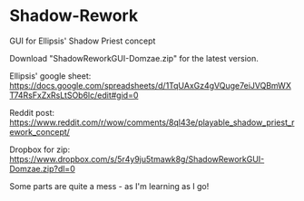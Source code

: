 # Shadow-Rework
GUI for Ellipsis' Shadow Priest concept

Download "ShadowReworkGUI-Domzae.zip" for the latest version.

Ellipsis' google sheet: https://docs.google.com/spreadsheets/d/1TqUAxGz4gVQuge7eiJVQBmWXT74RsFxZxRsLtSOb6lc/edit#gid=0

Reddit post: https://www.reddit.com/r/wow/comments/8ql43e/playable_shadow_priest_rework_concept/

Dropbox for zip: https://www.dropbox.com/s/5r4y9ju5tmawk8g/ShadowReworkGUI-Domzae.zip?dl=0

Some parts are quite a mess - as I'm learning as I go!
